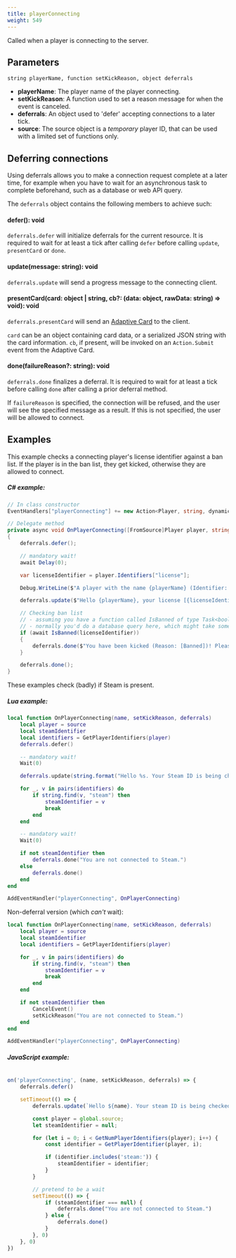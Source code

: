 ```yaml
---
title: playerConnecting
weight: 549
---
```


Called when a player is connecting to the server.

Parameters
----------

```
string playerName, function setKickReason, object deferrals
```

- **playerName**: The player name of the player connecting.
- **setKickReason**: A function used to set a reason message for when the event is canceled.
- **deferrals**: An object used to 'defer' accepting connections to a later tick.
- **source**: The source object is a _temporary_ player ID, that can be used with a limited set of functions only.

Deferring connections
---------------------

Using deferrals allows you to make a connection request complete at a later time, for example when you have to wait for
an asynchronous task to complete beforehand, such as a database or web API query.

The `deferrals` object contains the following members to achieve such:

#### defer(): void

`deferrals.defer` will initialize deferrals for the current resource. It is required to wait for at least a tick after 
calling `defer` before calling `update`, `presentCard` or `done`.

#### update(message: string): void

`deferrals.update` will send a progress message to the connecting client.

#### presentCard(card: object | string, cb?: (data: object, rawData: string) => void): void

`deferrals.presentCard` will send an [Adaptive Card](https://adaptivecards.io/) to the client.

`card` can be an object containing card data, or a serialized JSON string with the card information.
`cb`, if present, will be invoked on an `Action.Submit` event from the Adaptive Card.

#### done(failureReason?: string): void

`deferrals.done` finalizes a deferral. It is required to wait for at least a tick before calling `done` after calling a
prior deferral method.

If `failureReason` is specified, the connection will be refused, and the user will see the specified message as a result.
If this is not specified, the user will be allowed to connect.

Examples
--------
This example checks a connecting player's license identifier against a ban list. If the player is in the ban list, they get kicked, otherwise they are allowed to connect.

##### C\# example:
```csharp
// In class constructor
EventHandlers["playerConnecting"] += new Action<Player, string, dynamic, dynamic>(OnPlayerConnecting);

// Delegate method
private async void OnPlayerConnecting([FromSource]Player player, string playerName, dynamic setKickReason, dynamic deferrals)
{
    deferrals.defer();

    // mandatory wait!
    await Delay(0);

    var licenseIdentifier = player.Identifiers["license"];

    Debug.WriteLine($"A player with the name {playerName} (Identifier: [{licenseIdentifier}]) is connecting to the server.");

    deferrals.update($"Hello {playerName}, your license [{licenseIdentifier}] is being checked");

    // Checking ban list
    // - assuming you have a function called IsBanned of type Task<bool>
    // - normally you'd do a database query here, which might take some time
    if (await IsBanned(licenseIdentifier))
    {
        deferrals.done($"You have been kicked (Reason: [Banned])! Please contact the server administration (Identifier: [{licenseIdentifier}]).");
    }

    deferrals.done();
}
```

These examples check (badly) if Steam is present.

##### Lua example:
```lua
local function OnPlayerConnecting(name, setKickReason, deferrals)
    local player = source
    local steamIdentifier
    local identifiers = GetPlayerIdentifiers(player)
    deferrals.defer()

    -- mandatory wait!
    Wait(0)

    deferrals.update(string.format("Hello %s. Your Steam ID is being checked.", name))

    for _, v in pairs(identifiers) do
        if string.find(v, "steam") then
            steamIdentifier = v
            break
        end
    end

    -- mandatory wait!
    Wait(0)

    if not steamIdentifier then
        deferrals.done("You are not connected to Steam.")
    else
        deferrals.done()
    end
end

AddEventHandler("playerConnecting", OnPlayerConnecting)
```

Non-deferral version (which *can't* wait):

```lua
local function OnPlayerConnecting(name, setKickReason, deferrals)
    local player = source
    local steamIdentifier
    local identifiers = GetPlayerIdentifiers(player)

    for _, v in pairs(identifiers) do
        if string.find(v, "steam") then
            steamIdentifier = v
            break
        end
    end

    if not steamIdentifier then
        CancelEvent()
        setKickReason("You are not connected to Steam.")
    end
end

AddEventHandler("playerConnecting", OnPlayerConnecting)
```

##### JavaScript example:
```js

on('playerConnecting', (name, setKickReason, deferrals) => {
    deferrals.defer()

    setTimeout(() => {
        deferrals.update(`Hello ${name}. Your steam ID is being checked.`)

        const player = global.source;
        let steamIdentifier = null;

        for (let i = 0; i < GetNumPlayerIdentifiers(player); i++) {
            const identifier = GetPlayerIdentifier(player, i);

            if (identifier.includes('steam:')) {
                steamIdentifier = identifier;
            }
        }

        // pretend to be a wait
        setTimeout(() => {
            if (steamIdentifier === null) {
                deferrals.done("You are not connected to Steam.")
            } else {
                deferrals.done()
            }
        }, 0)
    }, 0)
})
```

